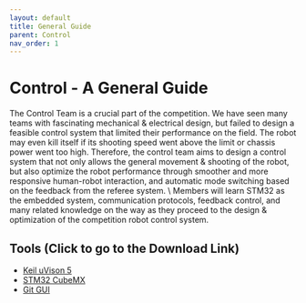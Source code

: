 ```yaml
---
layout: default
title: General Guide
parent: Control
nav_order: 1
---
```

# Control - A General Guide

The Control Team is a crucial part of the competition. We have seen many teams with fascinating mechanical & electrical design, but failed to design a feasible control system that limited their performance on the field. The robot may even kill itself if its shooting speed went above the limit or chassis power went too high. Therefore, the control team aims to design a control system that not only allows the general movement & shooting of the robot, but also optimize the robot performance through smoother and more responsive human-robot interaction, and automatic mode switching based on the feedback from the referee system. \\
Members will learn STM32 as the embedded system, communication protocols, feedback control, and many related knowledge on the way as they proceed to the design & optimization of the competition robot control system.

## Tools (Click to go to the Download Link)
- [Keil uVison 5](https://www.keil.com/demo/eval/arm.htm#!#DOWNLOAD)
- [STM32 CubeMX](https://www.st.com/en/development-tools/stm32cubemx.html)
- [Git GUI](https://git-scm.com/download/win)

